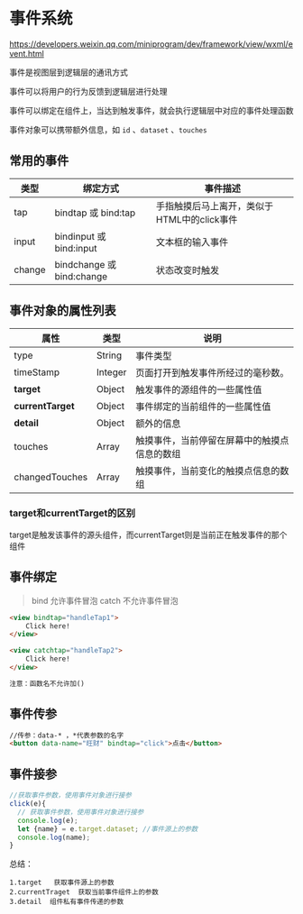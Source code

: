 # 事件系统

https://developers.weixin.qq.com/miniprogram/dev/framework/view/wxml/event.html

事件是视图层到逻辑层的通讯方式

事件可以将用户的行为反馈到逻辑层进行处理

事件可以绑定在组件上，当达到触发事件，就会执行逻辑层中对应的事件处理函数

事件对象可以携带额外信息，如 `id` 、`dataset` 、`touches`

## 常用的事件

| 类型   | 绑定方式                  | 事件描述                                    |
| ------ | ------------------------- | ------------------------------------------- |
| tap    | bindtap 或 bind:tap       | 手指触摸后马上离开，类似于HTML中的click事件 |
| input  | bindinput 或 bind:input   | 文本框的输入事件                            |
| change | bindchange 或 bind:change | 状态改变时触发                              |

## 事件对象的属性列表

| 属性              | 类型    | 说明                                         |
| ----------------- | ------- | -------------------------------------------- |
| type              | String  | 事件类型                                     |
| timeStamp         | Integer | 页面打开到触发事件所经过的毫秒数。           |
| **target**        | Object  | 触发事件的源组件的一些属性值                 |
| **currentTarget** | Object  | 事件绑定的当前组件的一些属性值               |
| **detail**        | Object  | 额外的信息                                   |
| touches           | Array   | 触摸事件，当前停留在屏幕中的触摸点信息的数组 |
| changedTouches    | Array   | 触摸事件，当前变化的触摸点信息的数组         |

### target和currentTarget的区别

target是触发该事件的源头组件，而currentTarget则是当前正在触发事件的那个组件



## 事件绑定

> bind	  允许事件冒泡
> catch	不允许事件冒泡



```html
<view bindtap="handleTap1">
	Click here!
</view>

<view catchtap="handleTap2">
	Click here!
</view>

注意：函数名不允许加()
```

## 事件传参

```html
//传参：data-* ，*代表参数的名字
<button data-name="旺财" bindtap="click">点击</button>
```

## 事件接参

```js
//获取事件参数，使用事件对象进行接参
click(e){
  // 获取事件参数，使用事件对象进行接参
  console.log(e);
  let {name} = e.target.dataset; //事件源上的参数
  console.log(name);
}
```

总结：

```
1.target   获取事件源上的参数
2.currentTraget  获取当前事件组件上的参数
3.detail  组件私有事件传递的参数
```

